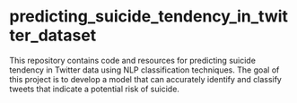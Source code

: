 # predicting_suicide_tendency_in_twitter_dataset
This repository contains code and resources for predicting suicide tendency in Twitter data using NLP classification techniques. The goal of this project is to develop a model that can accurately identify and classify tweets that indicate a potential risk of suicide.
